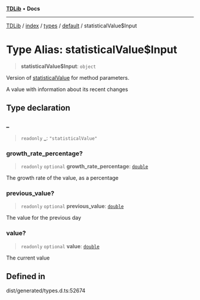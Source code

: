 [**TDLib**](../../../../../../README.md) • **Docs**

***

[TDLib](../../../../../../modules.md) / [index](../../../../../README.md) / [types](../../../README.md) / [default](../README.md) / statisticalValue$Input

# Type Alias: statisticalValue$Input

> **statisticalValue$Input**: `object`

Version of [statisticalValue](statisticalValue.md) for method parameters.

A value with information about its recent changes

## Type declaration

### \_

> `readonly` **\_**: `"statisticalValue"`

### growth\_rate\_percentage?

> `readonly` `optional` **growth\_rate\_percentage**: [`double`](double.md)

The growth rate of the value, as a percentage

### previous\_value?

> `readonly` `optional` **previous\_value**: [`double`](double.md)

The value for the previous day

### value?

> `readonly` `optional` **value**: [`double`](double.md)

The current value

## Defined in

dist/generated/types.d.ts:52674
